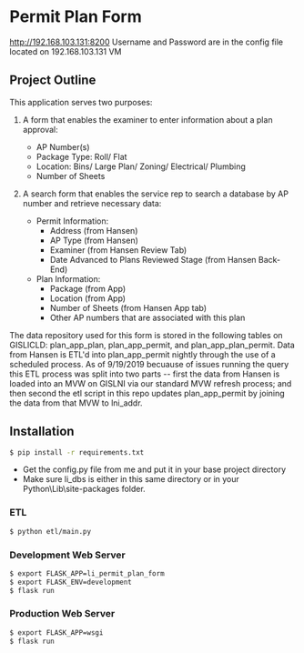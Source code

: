# Permit Plan Form
http://192.168.103.131:8200
Username and Password are in the config file located on 192.168.103.131 VM

## Project Outline

This application serves two purposes:

1.	A form that enables the examiner to enter information about a plan approval:
    - AP Number(s)
    - Package Type: Roll/ Flat
    - Location: Bins/ Large Plan/ Zoning/ Electrical/ Plumbing
    - Number of Sheets

2.	A search form that enables the service rep to search a database by AP number and retrieve necessary data:
    - Permit Information:
        - Address (from Hansen)
        - AP Type (from Hansen)
        - Examiner (from Hansen Review Tab)
        - Date Advanced to Plans Reviewed Stage (from Hansen Back-End)
    - Plan Information:
        - Package (from App)
        - Location (from App)
        - Number of Sheets (from Hansen App tab)
        - Other AP numbers that are associated with this plan

The data repository used for this form is stored in the following tables on GISLICLD: plan_app_plan, plan_app_permit, and plan_app_plan_permit. Data from Hansen is ETL'd into plan_app_permit nightly through the use of a scheduled process. As of 9/19/2019 becuause of issues running the query this ETL process was split into two parts -- first the data from Hansen is loaded into an MVW on GISLNI via our standard MVW refresh process; and then second the etl script in this repo updates plan_app_permit by joining the data from that MVW to lni_addr.

## Installation
```bash
$ pip install -r requirements.txt
```
- Get the config.py file from me and put it in your base project directory
- Make sure li_dbs is either in this same directory or in your Python\Lib\site-packages folder.

### ETL
```bash
$ python etl/main.py
```

### Development Web Server
```bash
$ export FLASK_APP=li_permit_plan_form
$ export FLASK_ENV=development
$ flask run
```

### Production Web Server
```bash
$ export FLASK_APP=wsgi
$ flask run
```
